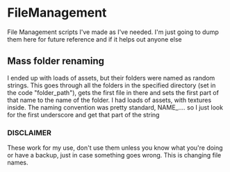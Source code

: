 # FileManagement
File Management scripts I've made as I've needed. I'm just going to dump them here for future reference and if it helps out anyone else

## Mass folder renaming
I ended up with loads of assets, but their folders were named as random strings. This goes through all the folders in the specified directory (set in the code "folder_path"), gets the first file in there and sets the first part of that name to the name of the folder. I had loads of assets, with textures inside. The naming convention was pretty standard, NAME_.... so I just look for the first underscore and get that part of the string



### DISCLAIMER
These work for my use, don't use them unless you know what you're doing or have a backup, just in case something goes wrong. This is changing file names.
